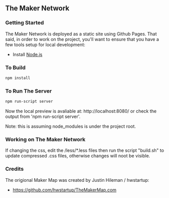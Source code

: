 ## The Maker Network

### Getting Started
The Maker Network is deployed as a static site using Github Pages. That said, in order to work on the project, you'll want to ensure that you have a few tools setup for local development:

- Install [Node.js](http://nodejs.org/)

### To Build
```sh
npm install
```

### To Run The Server
```sh
npm run-script server
```

Now the local preview is avaliable at: http://localhost:8080/ or check the output from 'npm run-script server'.

Note: this is assuming node_modules is under the project root.

### Working on The Maker Network
If changing the css, edit the /less/*.less files then run the script "build.sh" to update compressed .css files, otherwise changes will noot be visible.

### Credits
The origional Maker Map was created by Justin Hileman / hwstartup:
- https://github.com/hwstartup/TheMakerMap.com

